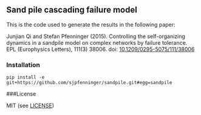 ## Sand pile cascading failure model

This is the code used to generate the results in the following paper:

Junjian Qi and Stefan Pfenninger (2015). Controlling the self-organizing dynamics in a sandpile model on complex networks by failure tolerance. EPL (Europhysics Letters), 111(3) 38006. doi: [10.1209/0295-5075/111/38006](https://dx.doi.org/10.1209/0295-5075/111/38006)

### Installation

    pip install -e git+https://github.com/sjpfenninger/sandpile.git#egg=sandpile

###License

MIT (see [LICENSE](LICENSE))